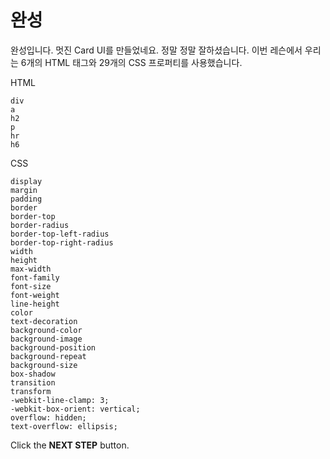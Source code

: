 # 완성
완성입니다. 멋진 Card UI를 만들었네요. 정말 정말 잘하셨습니다. 
이번 레슨에서 우리는 6개의 HTML 태그와 29개의 CSS 프로퍼티를 사용했습니다.  


HTML
```
div
a
h2
p
hr
h6
```

CSS
```
display
margin
padding
border
border-top
border-radius
border-top-left-radius
border-top-right-radius
width
height
max-width
font-family
font-size
font-weight
line-height
color
text-decoration
background-color
background-image
background-position
background-repeat
background-size
box-shadow
transition
transform
-webkit-line-clamp: 3;
-webkit-box-orient: vertical;
overflow: hidden;
text-overflow: ellipsis;
```




Click the **NEXT STEP** button.
